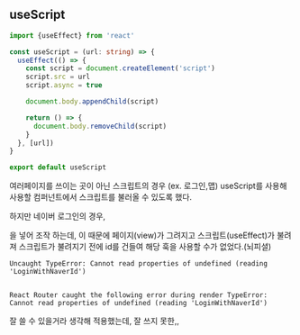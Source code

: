 ## useScript 

```ts
import {useEffect} from 'react'

const useScript = (url: string) => {
  useEffect(() => {
    const script = document.createElement('script')
    script.src = url
    script.async = true

    document.body.appendChild(script)

    return () => {
      document.body.removeChild(script)
    }
  }, [url])
}

export default useScript

```

여러페이지를 쓰이는 곳이 아닌 스크립트의 경우 (ex. 로그인,맵) useScript를 사용해 사용할 컴퍼넌트에서 
스크립트를 불러올 수 있도록 했다. 

하지만 네이버 로그인의 경우, <div id='naverIdLogin' />을 넣어 조작 하는데,
이 때문에 페이지(view)가 그려지고 스크립트(useEffect)가 불려져 
스크립트가 불려지기 전에 id를 건들여 해당 훅을 사용할 수가 없었다.(뇌피셜)

```
Uncaught TypeError: Cannot read properties of undefined (reading 'LoginWithNaverId')


React Router caught the following error during render TypeError: Cannot read properties of undefined (reading 'LoginWithNaverId')
```

잘 쓸 수 있을거라 생각해 적용했는데, 잘 쓰지 못한,,